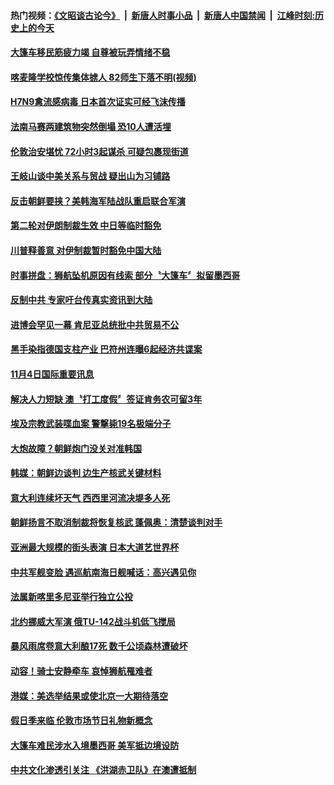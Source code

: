 #### 热门视频：[《文昭谈古论今》](https://github.com/gfw-breaker/wenzhao/blob/master/README.md?t=11061833?t=11061532?t=11061233) &nbsp;|&nbsp; [新唐人时事小品](https://github.com/gfw-breaker/ntdtv-comedy/blob/master/README.md?t=11061833?t=11061532?t=11061233) &nbsp;|&nbsp; [新唐人中国禁闻](https://github.com/gfw-breaker/ntdtv-news/blob/master/README.md?t=11061833?t=11061532?t=11061233) &nbsp;|&nbsp; [江峰时刻:历史上的今天](https://github.com/gfw-breaker/today-in-history/blob/master/README.md?t=11061833?t=11061532?t=11061233) 

#### [大篷车移民筋疲力竭 自尊被玩弄情绪不稳](../pages/news202/a1398222.md?t=11061833?t=11061532?t=11061233) 

#### [喀麦隆学校惊传集体掳人 82师生下落不明(视频)](../pages/news202/a1398227.md?t=11061833?t=11061532?t=11061233) 

#### [H7N9禽流感病毒 日本首次证实可经飞沫传播](../pages/news202/a1398207.md?t=11061833?t=11061532?t=11061233) 

#### [法南马赛两建筑物突然倒塌 恐10人遭活埋](../pages/news202/a1398223.md?t=11061833?t=11061532?t=11061233) 

#### [伦敦治安堪忧 72小时3起谋杀 可疑包裹现街道](../pages/news202/a1398221.md?t=11061833?t=11061532?t=11061233) 

#### [王岐山谈中美关系与贸战  疑出山为习铺路﻿](../pages/news202/a1398219.md?t=11061833?t=11061532?t=11061233) 

#### [反击朝鲜要挟？美韩海军陆战队重启联合军演](../pages/news202/a1398191.md?t=11061833?t=11061532?t=11061233) 

#### [第二轮对伊朗制裁生效 中日等临时豁免](../pages/news202/a1398162.md?t=11061833?t=11061532?t=11061233) 


#### [川普释善意 对伊制裁暂时豁免中国大陆](../pages/news202/a1398157.md?t=11061833?t=11061532?t=11061233) 

#### [时事拼盘：狮航坠机原因有线索 部分〝大篷车〞拟留墨西哥](../pages/news202/a1398160.md?t=11061833?t=11061532?t=11061233) 

#### [反制中共 专家吁台传真实资讯到大陆](../pages/news202/a1398154.md?t=11061833?t=11061532?t=11061233) 

#### [进博会罕见一幕 肯尼亚总统批中共贸易不公](../pages/news202/a1398143.md?t=11061833?t=11061532?t=11061233) 


#### [黑手染指德国支柱产业 巴符州连曝6起经济共谍案](../pages/news202/a1398135.md?t=11061833?t=11061532?t=11061233) 


#### [11月4日国际重要讯息](../pages/news202/a1398099.md?t=11061833?t=11061532?t=11061233) 

#### [解决人力短缺 澳〝打工度假〞签证肯务农可留3年](../pages/news202/a1398103.md?t=11061833?t=11061532?t=11061233) 

#### [埃及宗教武装喋血案 警撃毙19名极端分子](../pages/news202/a1398094.md?t=11061833?t=11061532?t=11061233) 

#### [大炮故障？朝鲜炮门没关对准韩国](../pages/news202/a1398088.md?t=11061833?t=11061532?t=11061233) 

#### [韩媒：朝鲜边谈判 边生产核武关键材料](../pages/news202/a1398075.md?t=11061833?t=11061532?t=11061233) 

#### [意大利连续坏天气 西西里河流决堤多人死](../pages/news202/a1398036.md?t=11061833?t=11061532?t=11061233) 

#### [朝鲜扬言不取消制裁将恢复核武 蓬佩奥：清楚谈判对手](../pages/news202/a1398064.md?t=11061833?t=11061532?t=11061233) 


#### [亚洲最大规模的街头表演 日本大道艺世界杯](../pages/news202/a1398046.md?t=11061833?t=11061532?t=11061233) 

#### [中共军舰变脸 遇巡航南海日舰喊话：高兴遇见你](../pages/news202/a1398042.md?t=11061833?t=11061532?t=11061233) 


#### [法属新喀里多尼亚举行独立公投](../pages/news202/a1398034.md?t=11061833?t=11061532?t=11061233) 

#### [北约挪威大军演 俄TU-142战斗机低飞搅局](../pages/news202/a1398008.md?t=11061833?t=11061532?t=11061233) 

#### [暴风雨席卷意大利酿17死 数千公顷森林遭破坏](../pages/news202/a1398002.md?t=11061833?t=11061532?t=11061233) 

#### [动容！骑士安静牵车 哀悼狮航罹难者](../pages/news202/a1397998.md?t=11061833?t=11061532?t=11061233) 

#### [港媒：美选举结果或使北京一大期待落空](../pages/news202/a1397994.md?t=11061833?t=11061532?t=11061233) 

#### [假日季来临 伦敦市场节日礼物新概念](../pages/news202/a1397979.md?t=11061833?t=11061532?t=11061233) 

#### [大篷车难民涉水入境墨西哥 美军抵边境设防](../pages/news202/a1397972.md?t=11061833?t=11061532?t=11061233) 

#### [中共文化渗透引关注 《洪湖赤卫队》在澳遭抵制](../pages/news202/a1397989.md?t=11061833?t=11061532?t=11061233) 

